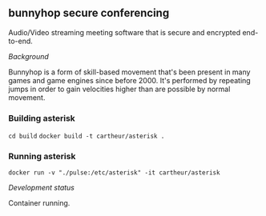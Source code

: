 ## bunnyhop secure conferencing

Audio/Video streaming meeting software that is secure and encrypted end-to-end.

_Background_

Bunnyhop is a form of skill-based movement that's been present in many games and game engines since before 2000. It's performed by repeating jumps in order to gain velocities higher than are possible by normal movement.

### Building asterisk

`cd build`
`docker build -t cartheur/asterisk .`

### Running asterisk

`docker run -v "./pulse:/etc/asterisk" -it cartheur/asterisk`

_Development status_

Container running.